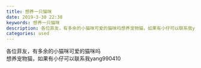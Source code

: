 ```yaml
---
title: 想养一只猫咪
date: 2019-3-30 22:38
keywords: 想养一只猫咪
description: 各位菲友，有多余的小猫咪可爱的猫咪吗想养宠物猫，如果有小仔可以联系我yang990410
categories: used
---
```

<td class="t_f" id="postmessage_3352111">

各位菲友，有多余的小猫咪可爱的猫咪吗<br/>
想养宠物猫，如果有小仔可以联系我yang990410<br/>
</td>
